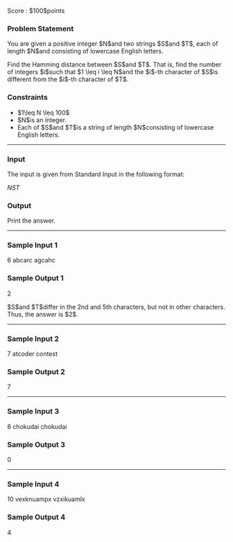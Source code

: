 
<div>

<span>

<span>

<p>
Score : $100$points
</p>

<div>

<section>

### **Problem Statement**

<p>
You are given a positive integer $N$and two strings $S$and $T$, each of length $N$and consisting of lowercase English letters.
</p>

<p>
Find the Hamming distance between $S$and $T$. That is, find the number of integers $i$such that $1 \leq i \leq N$and the $i$-th character of $S$is different from the $i$-th character of $T$.
</p>

</section>

</div>

<div>

<section>

### **Constraints**

<ul>

<li>
$1\leq N \leq 100$
</li>

<li>
$N$is an integer.
</li>

<li>
Each of $S$and $T$is a string of length $N$consisting of lowercase English letters.
</li>

</ul>

</section>

</div>

---

<div>

<div>

<section>

### **Input**

<p>
The input is given from Standard Input in the following format:
</p>

<div>

$N$$S$$T$
</div>

</section>

</div>

<div>

<section>

### **Output**

<p>
Print the answer.
</p>

</section>

</div>

</div>

---

<div>

<section>

### **Sample Input 1**

<div>

6
abcarc
agcahc

</div>

</section>

</div>

<div>

<section>

### **Sample Output 1**

<div>

2

</div>

<p>
$S$and $T$differ in the 2nd and 5th characters, but not in other characters. Thus, the answer is $2$.
</p>

</section>

</div>

---

<div>

<section>

### **Sample Input 2**

<div>

7
atcoder
contest

</div>

</section>

</div>

<div>

<section>

### **Sample Output 2**

<div>

7

</div>

</section>

</div>

---

<div>

<section>

### **Sample Input 3**

<div>

8
chokudai
chokudai

</div>

</section>

</div>

<div>

<section>

### **Sample Output 3**

<div>

0

</div>

</section>

</div>

---

<div>

<section>

### **Sample Input 4**

<div>

10
vexknuampx
vzxikuamlx

</div>

</section>

</div>

<div>

<section>

### **Sample Output 4**

<div>

4

</div>

</section>

</div>

</span>

</span>

</div>
